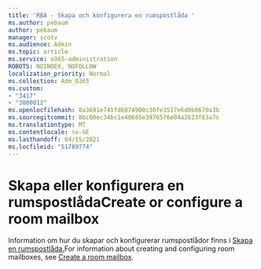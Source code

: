 ```yaml
---
title: 'RBA - Skapa och konfigurera en rumspostlåda '
ms.author: pebaum
author: pebaum
manager: scotv
ms.audience: Admin
ms.topic: article
ms.service: o365-administration
ROBOTS: NOINDEX, NOFOLLOW
localization_priority: Normal
ms.collection: Adm_O365
ms.custom:
- "3417"
- "3800012"
ms.openlocfilehash: 8a3691e741fd6874908c30fe3517e6d0b8670a3b
ms.sourcegitcommit: 8bc60ec34bc1e40685e3976576e04a2623f63a7c
ms.translationtype: MT
ms.contentlocale: sv-SE
ms.lasthandoff: 04/15/2021
ms.locfileid: "51789774"
---
```

# <a name="create-or-configure-a-room-mailbox"></a><span data-ttu-id="18c5d-102">Skapa eller konfigurera en rumspostlåda</span><span class="sxs-lookup"><span data-stu-id="18c5d-102">Create or configure a room mailbox</span></span>

<span data-ttu-id="18c5d-103">Information om hur du skapar och konfigurerar rumspostlådor finns i [Skapa en rumspostlåda.](https://docs.microsoft.com/exchange/recipients/room-mailboxes?view=exchserver-2019#create-a-room-mailbox)</span><span class="sxs-lookup"><span data-stu-id="18c5d-103">For information about creating and configuring room mailboxes, see [Create a room mailbox](https://docs.microsoft.com/exchange/recipients/room-mailboxes?view=exchserver-2019#create-a-room-mailbox).</span></span>